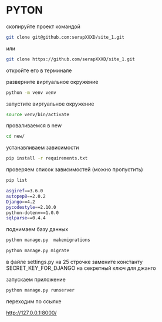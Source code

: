 # PYTON

скопируйте проект командой 
 ```bash
git clone git@github.com:serapXXXD/site_1.git
 ```
или
 ```bash
git clone https://github.com/serapXXXD/site_1.git
 ```
откройте его в терминале

разверните виртуальное окружение
 ```bash
python -m venv venv
 ```
запустите виртуальное окружение
 ```bash
source venv/bin/activate
 ```
проваливаемся в new
 ```bash
cd new/
 ```
устанавливаем зависимости
 ```bash
pip install -r requirements.txt
 ```
проверяем список зависимостей (можно пропустить)
 ```bash
pip list
 ```
 ```bash
asgiref==3.6.0
autopep8==2.0.2
Django==4.2
pycodestyle==2.10.0
python-dotenv==1.0.0
sqlparse==0.4.4
 ```

поднимаем базу данных
 ```bash
python manage.py  makemigrations

python manage.py migrate
 ```
в файле settings.py на 25 строчке замените константу SECRET_KEY_FOR_DJANGO на секретный ключ для джанго

запускаем приложение 
 ```bash
python manage.py runserver
 ```
переходим по ссылке

http://127.0.0.1:8000/



